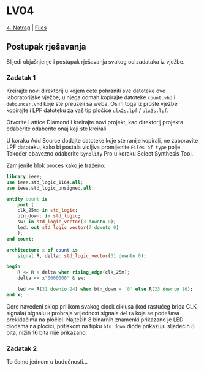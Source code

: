 # LV04

[← Natrag](..) | [Files](_)

## Postupak rješavanja

Slijedi objašnjenje i postupak rješavanja svakog od zadataka iz vježbe.

### Zadatak 1

Kreirajte novi direktorij u kojem ćete pohraniti sve datoteke ove laboratorijske vježbe,
u njega odmah kopirajte datoteke `count.vhd` i `debouncer.vhd` koje ste preuzeli sa weba.
Osim toga iz prošle vježbe kopirajte i LPF datoteku za vaš tip pločice `ulx2s.lpf` / `ulx3s.lpf`.

Otvorite Lattice Diamond i kreirajte novi projekt, kao direktorij projekta odaberite odaberite
onaj koji ste kreirali.

U koraku Add Source dodajte datoteke koje ste ranije kopirali, ne zaboravite LPF datoteku,
kako bi postala vidljiva promijenite `Files of type` polje.
Također obavezno odaberite `Synplify` Pro u koraku Select Synthesis Tool.

Zamijenite blok proces kako je traženo:
```vhdl
library ieee;
use ieee.std_logic_1164.all;
use ieee.std_logic_unsigned.all;

entity count is
    port (
	clk_25m: in std_logic;
	btn_down: in std_logic;
	sw: in std_logic_vector(3 downto 0);
	led: out std_logic_vector(7 downto 0)
    );
end count;

architecture x of count is
    signal R, delta: std_logic_vector(31 downto 0);

begin
    R <= R + delta when rising_edge(clk_25m);
    delta <= x"0000000" & sw;

    led <= R(31 downto 24) when btn_down = '0' else R(23 downto 16);
end x;
```

Gore navedeni sklop prilikom svakog clock ciklusa (kod rastućeg brida CLK signala)
signalu `R` probraja vrijednost signala `delta` koja se podešava prekidačima na
pločici. Najtežih 8 binarnih znamenki prikazano je LED diodama na pločici, pritiskom na
tipku `btn_down` diode prikazuju sljedećih 8 bita, nižih 16 bita nije prikazano.

### Zadatak 2

To ćemo jednom u budučnosti...
